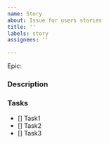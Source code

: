 ```yaml
---
name: Story
about: Issue for users stories
title: ''
labels: story
assignees: ''

---
```


Epic:

### Description

### Tasks

- [] Task1
- [] Task2
- [] Task3
